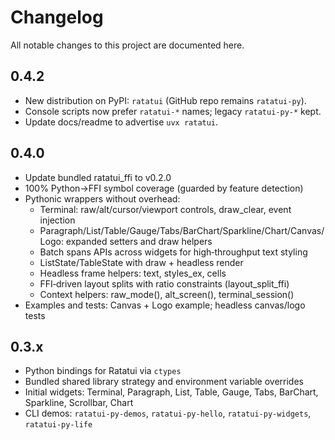 # Changelog

All notable changes to this project are documented here.

## 0.4.2
- New distribution on PyPI: `ratatui` (GitHub repo remains `ratatui-py`).
- Console scripts now prefer `ratatui-*` names; legacy `ratatui-py-*` kept.
- Update docs/readme to advertise `uvx ratatui`.

## 0.4.0
- Update bundled ratatui_ffi to v0.2.0
- 100% Python→FFI symbol coverage (guarded by feature detection)
- Pythonic wrappers without overhead:
  - Terminal: raw/alt/cursor/viewport controls, draw_clear, event injection
  - Paragraph/List/Table/Gauge/Tabs/BarChart/Sparkline/Chart/Canvas/Logo: expanded setters and draw helpers
  - Batch spans APIs across widgets for high‑throughput text styling
  - ListState/TableState with draw + headless render
  - Headless frame helpers: text, styles_ex, cells
  - FFI‑driven layout splits with ratio constraints (layout_split_ffi)
  - Context helpers: raw_mode(), alt_screen(), terminal_session()
- Examples and tests: Canvas + Logo example; headless canvas/logo tests

## 0.3.x
- Python bindings for Ratatui via `ctypes`
- Bundled shared library strategy and environment variable overrides
- Initial widgets: Terminal, Paragraph, List, Table, Gauge, Tabs, BarChart, Sparkline, Scrollbar, Chart
- CLI demos: `ratatui-py-demos`, `ratatui-py-hello`, `ratatui-py-widgets`, `ratatui-py-life`
